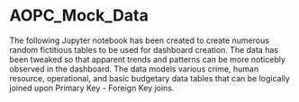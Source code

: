 # AOPC_Mock_Data
The following Jupyter notebook has been created to create numerous random fictitious tables to be used for dashboard creation. 
The data has been tweaked so that apparent trends and patterns can be more noticebly observed in the dashboard.
The data models various crime, human resource, operational, and basic budgetary data tables that can be logically joined upon Primary Key - Foreign Key joins.
